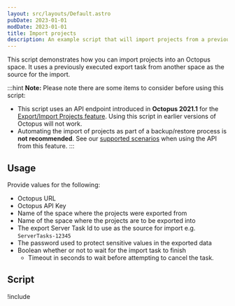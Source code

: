 ```yaml
---
layout: src/layouts/Default.astro
pubDate: 2023-01-01
modDate: 2023-01-01
title: Import projects
description: An example script that will import projects from a previously executed export task from another space on an Octopus instance.
---
```


This script demonstrates how you can import projects into an Octopus space. It uses a previously executed export task from another space as the source for the import.

:::hint
**Note:**
Please note there are some items to consider before using this script:

- This script uses an API endpoint introduced in **Octopus 2021.1** for the [Export/Import Projects feature](/docs/projects/export-import/). Using this script in earlier versions of Octopus will not work.
- Automating the import of projects as part of a backup/restore process is **not recommended**. See our [supported scenarios](/docs/projects/export-import/#scenarios) when using the API from this feature.
:::

## Usage

Provide values for the following:
- Octopus URL
- Octopus API Key
- Name of the space where the projects were exported from
- Name of the space where the projects are to be exported into
- The export Server Task Id to use as the source for import e.g. `ServerTasks-12345`
- The password used to protect sensitive values in the exported data
- Boolean whether or not to wait for the import task to finish
    - Timeout in seconds to wait before attempting to cancel the task.

## Script

!include <import-projects-scripts>